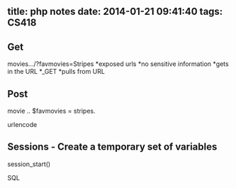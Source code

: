 title: php notes
date: 2014-01-21 09:41:40
tags: CS418 
---


Get 
---
   movies.../?favmovies=Stripes
*exposed urls 
*no sensitive information 
*gets in the URL 
*_GET *pulls from URL

Post 
---
 movie ..
$favmovies = stripes.

urlencode

Sessions - Create a temporary set of variables 
---
session_start() 

SQL 
